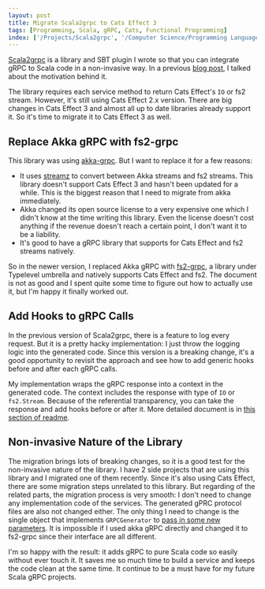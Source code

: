 ```yaml
---
layout: post
title: Migrate Scala2grpc to Cats Effect 3
tags: [Programming, Scala, gRPC, Cats, Functional Programming]
index: ['/Projects/Scala2grpc', '/Computer Science/Programming Language/Scala']
---
```


[Scala2grpc](https://github.com/wb14123/scala2grpc) is a library and SBT plugin I wrote so that you can integrate gRPC to Scala code in a non-invasive way. In a previous [blog post](/2022-05-02-A-Library-to-Make-It-Easier-to-Use-Scala-with-GRPC.html), I talked about the motivation behind it.

The library requires each service method to return Cats Effect's `IO` or fs2 stream. However, it's still using Cats Effect 2.x version. There are big changes in Cats Effect 3 and almost all up to date libraries already support it. So it's time to migrate it to Cats Effect 3 as well.

## Replace Akka gRPC with fs2-grpc

This library was using [akka-grpc](https://doc.akka.io/docs/akka-grpc/current/index.html). But I want to replace it for a few reasons:

* It uses [streamz](https://github.com/krasserm/streamz) to convert between Akka streams and fs2 streams. This library doesn't support Cats Effect 3 and hasn't been updated for a while. This is the biggest reason that I need to migrate from akka immediately.
* Akka changed its open source license to a very expensive one which I didn't know at the time writing this library. Even the license doesn't cost anything if the revenue doesn't reach a certain point, I don't want it to be a liability.
* It's good to have a gRPC library that supports for Cats Effect and fs2 streams natively.

So in the newer version, I replaced Akka gRPC with [fs2-grpc](https://github.com/typelevel/fs2-grpc), a library under Typelevel umbrella and natively supports Cats Effect and fs2. The document is not as good and I spent quite some time to figure out how to actually use it, but I'm happy it finally worked out.

## Add Hooks to gRPC Calls

In the previous version of Scala2grpc, there is a feature to log every request. But it is a pretty hacky implementation: I just throw the logging logic into the generated code. Since this version is a breaking change, it's a good opportunity to revisit the approach and see how to add generic hooks before and after each gRPC calls.

My implementation wraps the gRPC response into a context in the generated code. The context includes the response with type of `IO` or `fs2.Stream`. Because of the referential transparency, you can take the response and add hooks before or after it. More detailed document is in [this section of readme](https://github.com/wb14123/scala2grpc#4-optional-define-custom-grpc-hook).

## Non-invasive Nature of the Library

The migration brings lots of breaking changes, so it is a good test for the non-invasive nature of the library. I have 2 side projects that are using this library and I migrated one of them recently. Since it's also using Cats Effect, there are some migration steps unrelated to this library. But regarding of the related parts, the migration process is very smooth: I don't need to change any implementation code of the services. The generated gPRC protocol files are also not changed either. The only thing I need to change is the single object that implements `GRPCGenerator` to [pass in some new parameters](https://github.com/wb14123/scala2grpc#2-create-an-object-to-implement-grpcgenerator). It is impossible if I used akka gRPC directly and changed it to fs2-grpc since their interface are all different.

I'm so happy with the result: it adds gRPC to pure Scala code so easily without ever touch it. It saves me so much time to build a service and keeps the code clean at the same time. It continue to be a must have for my future Scala gRPC projects.
